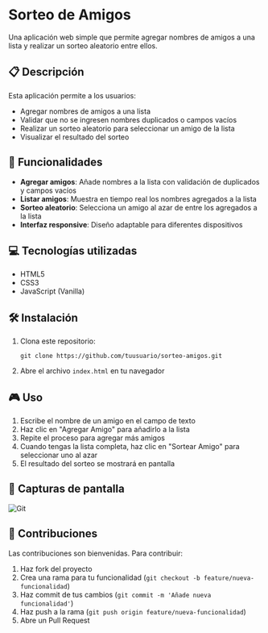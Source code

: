# Sorteo de Amigos

Una aplicación web simple que permite agregar nombres de amigos a una lista y realizar un sorteo aleatorio entre ellos.

## 📋 Descripción

Esta aplicación permite a los usuarios:
- Agregar nombres de amigos a una lista
- Validar que no se ingresen nombres duplicados o campos vacíos
- Realizar un sorteo aleatorio para seleccionar un amigo de la lista
- Visualizar el resultado del sorteo

## 🚀 Funcionalidades

- **Agregar amigos**: Añade nombres a la lista con validación de duplicados y campos vacíos
- **Listar amigos**: Muestra en tiempo real los nombres agregados a la lista
- **Sorteo aleatorio**: Selecciona un amigo al azar de entre los agregados a la lista
- **Interfaz responsive**: Diseño adaptable para diferentes dispositivos

## 💻 Tecnologías utilizadas

- HTML5
- CSS3
- JavaScript (Vanilla)

## 🛠️ Instalación

1. Clona este repositorio:
   ```
   git clone https://github.com/tuusuario/sorteo-amigos.git
   ```
2. Abre el archivo `index.html` en tu navegador

## 🎮 Uso

1. Escribe el nombre de un amigo en el campo de texto
2. Haz clic en "Agregar Amigo" para añadirlo a la lista
3. Repite el proceso para agregar más amigos
4. Cuando tengas la lista completa, haz clic en "Sortear Amigo" para seleccionar uno al azar
5. El resultado del sorteo se mostrará en pantalla

## 📸 Capturas de pantalla

![Git](https://github.com/user-attachments/assets/58b808a5-105e-476c-b58c-48bd9f04affd)


## 🤝 Contribuciones

Las contribuciones son bienvenidas. Para contribuir:

1. Haz fork del proyecto
2. Crea una rama para tu funcionalidad (`git checkout -b feature/nueva-funcionalidad`)
3. Haz commit de tus cambios (`git commit -m 'Añade nueva funcionalidad'`)
4. Haz push a la rama (`git push origin feature/nueva-funcionalidad`)
5. Abre un Pull Request

